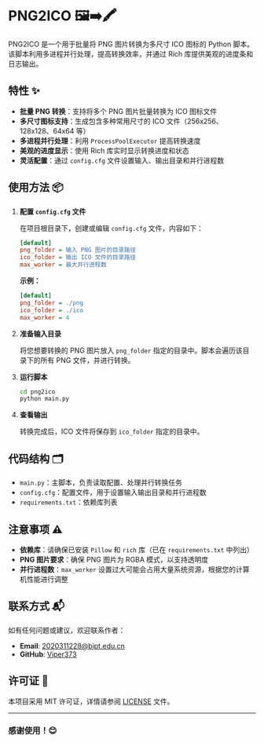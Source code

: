 # PNG2ICO 🖼️➡️🖍️

PNG2ICO 是一个用于批量将 PNG 图片转换为多尺寸 ICO 图标的 Python 脚本。该脚本利用多进程并行处理，提高转换效率，并通过 Rich 库提供美观的进度条和日志输出。

## 特性 ✨

- **批量 PNG 转换**：支持将多个 PNG 图片批量转换为 ICO 图标文件
- **多尺寸图标支持**：生成包含多种常用尺寸的 ICO 文件（256x256、128x128、64x64 等）
- **多进程并行处理**：利用 `ProcessPoolExecutor` 提高转换速度
- **美观的进度显示**：使用 Rich 库实时显示转换进度和状态
- **灵活配置**：通过 `config.cfg` 文件设置输入、输出目录和并行进程数

## 使用方法 📦

1. **配置 `config.cfg` 文件**

   在项目根目录下，创建或编辑 `config.cfg` 文件，内容如下：

    ```ini
    [default]
    png_folder = 输入 PNG 图片的目录路径
    ico_folder = 输出 ICO 文件的目录路径
    max_worker = 最大并行进程数
    ```

   **示例：**

    ```ini
    [default]
    png_folder = ./png
    ico_folder = ./ico
    max_worker = 4
    ```

2. **准备输入目录**

   将您想要转换的 PNG 图片放入 `png_folder` 指定的目录中。脚本会遍历该目录下的所有 PNG 文件，并进行转换。

3. **运行脚本**

    ```bash
    cd png2ico
    python main.py
    ```

4. **查看输出**

   转换完成后，ICO 文件将保存到 `ico_folder` 指定的目录中。

## 代码结构 🗂️

- `main.py`：主脚本，负责读取配置、处理并行转换任务
- `config.cfg`：配置文件，用于设置输入输出目录和并行进程数
- `requirements.txt`：依赖库列表

## 注意事项 ⚠️

- **依赖库**：请确保已安装 `Pillow` 和 `rich` 库（已在 `requirements.txt` 中列出）
- **PNG 图片要求**：确保 PNG 图片为 RGBA 模式，以支持透明度
- **并行进程数**：`max_worker` 设置过大可能会占用大量系统资源，根据您的计算机性能进行调整

## 联系方式 📬

如有任何问题或建议，欢迎联系作者：

- **Email**: 2020311228@bipt.edu.cn
- **GitHub**: [Viper373](https://github.com/Viper373)

## 许可证 📄

本项目采用 MIT 许可证，详情请参阅 [LICENSE](../LICENSE) 文件。

---

### 感谢使用！😊
